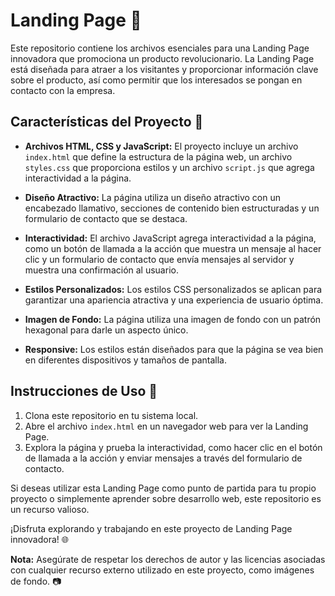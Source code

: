 # Landing Page 🚀

Este repositorio contiene los archivos esenciales para una Landing Page innovadora que promociona un producto revolucionario. La Landing Page está diseñada para atraer a los visitantes y proporcionar información clave sobre el producto, así como permitir que los interesados se pongan en contacto con la empresa.

## Características del Proyecto 🌟

- **Archivos HTML, CSS y JavaScript:** El proyecto incluye un archivo `index.html` que define la estructura de la página web, un archivo `styles.css` que proporciona estilos y un archivo `script.js` que agrega interactividad a la página.

- **Diseño Atractivo:** La página utiliza un diseño atractivo con un encabezado llamativo, secciones de contenido bien estructuradas y un formulario de contacto que se destaca.

- **Interactividad:** El archivo JavaScript agrega interactividad a la página, como un botón de llamada a la acción que muestra un mensaje al hacer clic y un formulario de contacto que envía mensajes al servidor y muestra una confirmación al usuario.

- **Estilos Personalizados:** Los estilos CSS personalizados se aplican para garantizar una apariencia atractiva y una experiencia de usuario óptima.

- **Imagen de Fondo:** La página utiliza una imagen de fondo con un patrón hexagonal para darle un aspecto único.

- **Responsive:** Los estilos están diseñados para que la página se vea bien en diferentes dispositivos y tamaños de pantalla.

## Instrucciones de Uso 📝

1. Clona este repositorio en tu sistema local.
2. Abre el archivo `index.html` en un navegador web para ver la Landing Page.
3. Explora la página y prueba la interactividad, como hacer clic en el botón de llamada a la acción y enviar mensajes a través del formulario de contacto.

Si deseas utilizar esta Landing Page como punto de partida para tu propio proyecto o simplemente aprender sobre desarrollo web, este repositorio es un recurso valioso.

¡Disfruta explorando y trabajando en este proyecto de Landing Page innovadora! 🌐

**Nota:** Asegúrate de respetar los derechos de autor y las licencias asociadas con cualquier recurso externo utilizado en este proyecto, como imágenes de fondo. 📷

